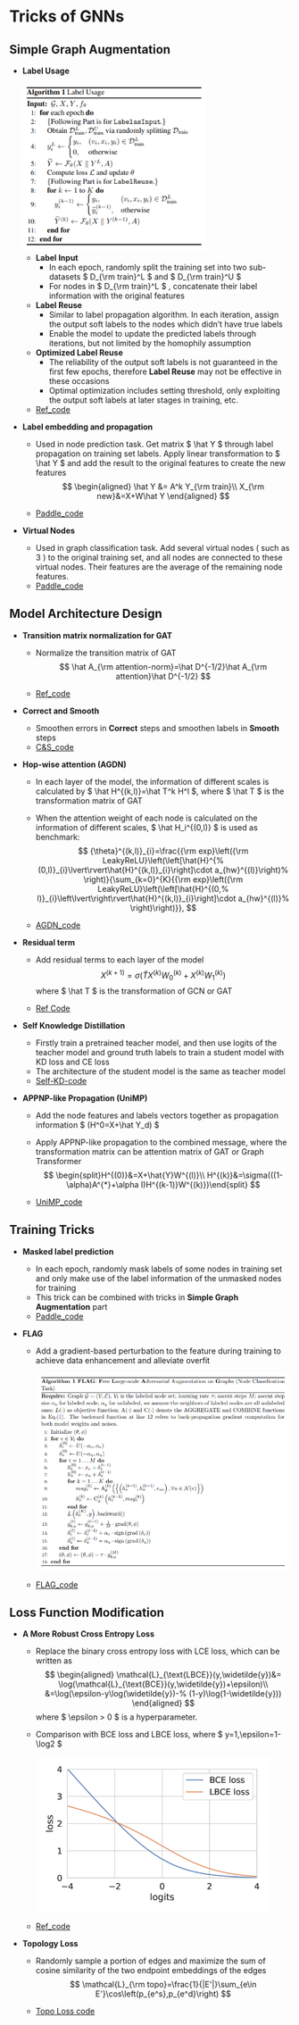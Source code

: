# Tricks of GNNs

## Simple Graph Augmentation

- **Label Usage**

  <img src="img/Label_Reuse.jpg" alt="Label_Reuse" style="zoom: 80%;" />

  - **Label Input**
    - In each epoch, randomly split the training set into two sub-datasets $ D_{\rm train}^L $ and $ D_{\rm train}^U $
    - For nodes in $ D_{\rm train}^L $ , concatenate their label information with the original features
  - **Label Reuse**
    - Similar to label propagation algorithm. In each iteration, assign the output soft labels to the nodes which didn’t have true labels
    - Enable the model to update the predicted labels through iterations, but not limited by the homophily assumption
  - **Optimized Label Reuse**
    - The reliability of the output soft labels is not guaranteed in the first few epochs, therefore **Label Reuse** may not be effective in these occasions 
    - Optimal optimization includes setting threshold, only exploiting the output soft labels at later stages in training, etc.
  - [Ref_code](https://github.com/Espylapiza/dgl/tree/master/examples/pytorch/ogb/ogbn-arxiv)

- **Label embedding and propagation**

  - Used in node prediction task. Get matrix $ \hat Y $ through label propagation on training set labels. Apply linear transformation to $ \hat Y $ and add the result to the original features to create the new features
    $$
    \begin{aligned}
    \hat Y &= A^k Y_{\rm train}\\
    X_{\rm new}&=X+W\hat Y
    \end{aligned}
    $$

  - [Paddle_code](https://github.com/PaddlePaddle/PGL/tree/main/ogb_examples/nodeproppred/unimp)

- **Virtual Nodes**
  - Used in graph classification task. Add several virtual nodes ( such as 3 ) to the original training set, and all nodes are connected to these virtual nodes. Their features are the average of the remaining node features.
  - [Paddle_code](https://github.com/PaddlePaddle/PGL/tree/main/ogb_examples/nodeproppred/ogbn-arxiv/unimp_appnp_vnode_smooth)

## Model Architecture Design 

- **Transition matrix normalization for GAT**

  - Normalize the transition matrix of GAT
    $$
    \hat A_{\rm attention-norm}=\hat D^{-1/2}\hat A_{\rm attention}\hat D^{-1/2}
    $$

  - [Ref_code](https://github.com/Espylapiza/dgl/tree/master/examples/pytorch/ogb/ogbn-arxiv)

- **Correct and Smooth**

  - Smoothen errors in **Correct** steps and smoothen labels in **Smooth** steps
  - [C&S_code](https://github.com/CUAI/CorrectAndSmooth)

- **Hop-wise attention (AGDN)**

  - In each layer of the model, the information of different scales is calculated by $ \hat H^{(k,l)}=\hat T^k H^l $, where $ \hat T $ is the transformation matrix of GAT

  - When the attention weight of each node is calculated on the information of different scales, $ \hat H_i^{(0,l)} $ is used as benchmark: 
    $$
    {\theta}^{(k,l)}_{i}=\frac{{\rm exp}\left({\rm LeakyReLU}\left(\left[\hat{H}^{%
    (0,l)}_{i}\lvert\rvert\hat{H}^{(k,l)}_{i}\right]\cdot a_{hw}^{(l)}\right)%
    \right)}{\sum_{k=0}^{K}{{\rm exp}\left({\rm LeakyReLU}\left(\left[\hat{H}^{(0,%
    l)}_{i}\left\lvert\right\rvert\hat{H}^{(k,l)}_{i}\right]\cdot a_{hw}^{(l)}%
    \right)\right)}},
    $$

  - [AGDN_code](https://github.com/skepsun/adaptive_graph_diffusion_networks_with_hop-wise_attention)

- **Residual term**

  - Add residual terms to each layer of the model
    $$
    X^{(k+1)}=\sigma\left(\hat TX^{(k)}W_0^{(k)}+X^{(k)}W_1^{(k)}\right)
    $$
    where $ \hat T $ is the transformation of GCN or GAT

  - [Ref Code](https://github.com/skepsun/adaptive_graph_diffusion_networks_with_hop-wise_attention)

- **Self Knowledge Distillation**

  - Firstly train a pretrained teacher model, and then use logits of the teacher model and ground truth labels to train a student model with KD loss and CE loss
  - The architecture of the student model is the same as teacher model
  - [Self-KD-code](https://github.com/ShunliRen/dgl/tree/master/examples/pytorch/ogb/ogbn-arxiv)

- **APPNP-like Propagation (UniMP)** 

  - Add the node features and labels vectors together as propagation information $ (H^0=X+\hat Y_d) $

  - Apply APPNP-like propagation to the combined message, where the transformation matrix can be attention matrix of GAT or Graph Transformer
    $$
    \begin{split}H^{(0)}&=X+\hat{Y}W^{(l)}\\
    H^{(k)}&=\sigma(((1-\alpha)A^{*}+\alpha I)H^{(k-1)}W^{(k)})\end{split}
    $$

  - [UniMP_code](https://github.com/PaddlePaddle/PGL/tree/main/ogb_examples/nodeproppred/unimp)

## Training Tricks

- **Masked label prediction** 

  - In each epoch, randomly mask labels of some nodes in training set and only make use of the label information of the unmasked nodes for training
  - This trick can be combined with tricks in **Simple Graph Augmentation** part
  - [Paddle_code](https://github.com/PaddlePaddle/PGL/tree/main/ogb_examples/nodeproppred/unimp)

- **FLAG**

  - Add a gradient-based perturbation to the feature during training to achieve data enhancement and alleviate overfit

    <img src="img/FLAG_image.jpg" alt="FLAG_img" style="zoom: 80%;" />

  - [FLAG_code](https://github.com/devnkong/FLAG)

## Loss Function Modification

- **A More Robust Cross Entropy Loss**

  - Replace the binary cross entropy loss with LCE loss, which can be written as 
    $$
    \begin{aligned}
    \mathcal{L}_{\text{LBCE}}(y,\widetilde{y})&=
    \log(\mathcal{L}_{\text{BCE}}(y,\widetilde{y})+\epsilon)\\
    &=\log(\epsilon-y\log(\widetilde{y})-%
    (1-y)\log(1-\widetilde{y}))
    \end{aligned}
    $$
    where $ \epsilon > 0 $ is a hyperparameter.

  - Comparison with BCE loss and LBCE loss, where $ y=1,\epsilon=1-\log2 $

    <img src="img/LBCE_loss.png" alt="LBCE_loss" style="zoom:67%;" />

  - [Ref_code](https://github.com/Espylapiza/dgl/tree/master/examples/pytorch/ogb/ogbn-arxiv)

- **Topology Loss**

  - Randomly sample a portion of edges and maximize the sum of cosine similarity of the two endpoint embeddings of the edges
    $$
    \mathcal{L}_{\rm topo}=\frac{1}{|E'|}\sum_{e\in E'}\cos\left(p_{e^s},p_{e^d}\right)
    $$

  - [Topo Loss code](https://github.com/mengyangniu/dgl/tree/master/examples/pytorch/ogb/ogbn-arxiv)

